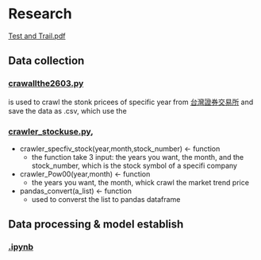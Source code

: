 # Research
[Test and Trail.pdf](https://github.com/oscar9335/PJ_TWStonk2603_predictor/blob/576a9728cf50eacce213df8e4304a28d26a60090/%E5%80%8B%E4%BA%BA%E6%9C%9F%E6%9C%AB%E5%B0%88%E9%A1%8C_Final%20Report_F74076213_%E5%90%B3%E5%AE%9A%E6%B4%8B_%E9%95%B7%E6%A6%AE%E8%82%A1%E5%83%B9%E9%A0%90%E6%B8%AC.pdf)

## Data collection
### [crawallthe2603.py](https://github.com/oscar9335/PJ_TWStonk2603_predictor/blob/ea6065036b56eb1c8f8f3a5b6e51cd8b5b11f117/crawallthe2603%20.py) 
is used to crawl the stonk pricees of specific year from [台灣證券交易所](https://www.twse.com.tw/zh/index.html) and save the data as .csv, which use the

### [crawler_stockuse.py](https://github.com/oscar9335/PJ_TWStonk2603_predictor/blob/ea6065036b56eb1c8f8f3a5b6e51cd8b5b11f117/crawler_stockuse.py),
  * crawler_specfiv_stock(year,month,stock_number) <- function
    * the function take 3 input: the years you want, the month, and the stock_number, which is the stock symbol of a specifi company
  * crawler_Pow00(year,month) <- function
    * the years you want, the month, whick crawl the market trend price
  * pandas_convert(a_list) <- function
    * used to converst the list to pandas dataframe
 ## Data processing & model establish
 ### [.ipynb](https://github.com/oscar9335/PJ_TWStonk2603_predictor/blob/de83ef3dfa7b1adeed33617f183ffcf5e7aeb4f5/my2603predictor3.ipynb)
